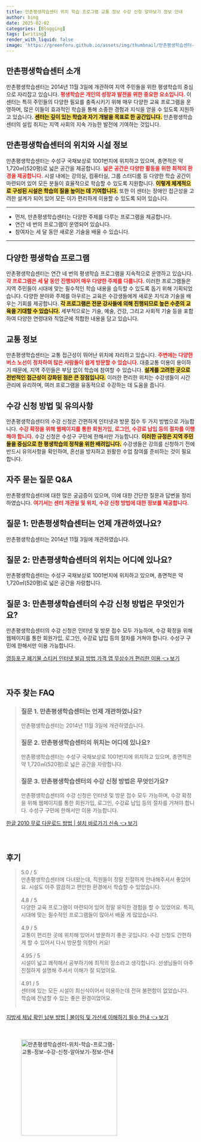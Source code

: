 ```yaml
---
title: 만촌평생학습센터 위치 학습 프로그램 교통 정보 수강 신청 알아보기 정보 안내
author: bing
date: 2025-02-02
categories: [Blogging]
tags: [writing]
render_with_liquid: false
image: 'https://greenforu.github.io/assets/img/thumbnail/만촌평생학습센터-위치-학습-프로그램-교통-정보-수강-신청-알아보기-정보-안내.webp'
---
```



<h2 id='만촌평생학습센터_소개'>만촌평생학습센터 소개</h2>

<p>만촌평생학습센터는 2014년 11월 3일에 개관하여 지역 주민들을 위한 평생학습의 중심으로 자리잡고 있습니다. <b><span style="color: #ee2323;">평생학습은 개인의 성장과 발전을 위한 중요한 요소입니다.</span></b> 이 센터는 특히 주민들의 다양한 필요를 충족시키기 위해 매우 다양한 교육 프로그램을 운영하며, 많은 이들이 효과적인 학습을 통해 소중한 경험과 지식을 얻을 수 있도록 지원하고 있습니다. <b><span style="background-color: #ffe066;">센터는 깊이 있는 학습과 자기 개발을 목표로 한 공간입니다.</span></b> 만촌평생학습센터의 설립 취지는 지역 사회의 지속 가능한 발전에 기여하는 것입니다.</p>

<h2 id='시설_정보'>만촌평생학습센터의 위치와 시설 정보</h2>

<p>만촌평생학습센터는 수성구 국채보상로 1001번지에 위치하고 있으며, 총면적은 약 1,720㎡(520평)로 넓은 공간을 제공합니다. <b><span style="color: #ee2323;">넓은 공간은 다양한 활동을 위한 최적의 환경을 제공합니다.</span></b> 시설 내에는 강의실, 컴퓨터실, 그룹 스터디룸 등 다양한 학습 공간이 마련되어 있어 모든 분들이 효율적으로 학습할 수 있도록 지원합니다. <b><span style="background-color: #ffe066;">이렇게 체계적으로 구성된 시설은 학습의 질을 높이는 데 기여합니다.</span></b> 또한 이 센터는 장애인 접근성을 고려한 설계가 되어 있어 모든 이가 편리하게 이용할 수 있도록 되어 있습니다.</p>

<hr />

<ul>
    <li>먼저, 만촌평생학습센터는 다양한 주제를 다루는 프로그램을 제공합니다.</li>
    <li>연간 네 번의 프로그램이 운영되어 있습니다.</li>
    <li>참여자는 세 달 동안 새로운 기술을 배울 수 있습니다.</li>
</ul>

<hr />

<h2 id='다양한_평생학습_프로그램'>다양한 평생학습 프로그램</h2>

<p>만촌평생학습센터는 연간 네 번의 평생학습 프로그램을 지속적으로 운영하고 있습니다. <b><span style="color: #ee2323;">각 프로그램은 세 달 동안 진행되어 매우 다양한 주제를 다룹니다.</span></b> 이러한 프로그램들은 지역 주민들이 시대에 맞는 필수적인 학습 내용을 습득할 수 있도록 돕기 위해 기획되었습니다. 다양한 분야와 주제를 아우르는 교육은 수강생들에게 새로운 지식과 기술을 배우는 기회를 제공합니다. <b><span style="background-color: #ffe066;">각 프로그램은 전문 강사들에 의해 진행되므로 높은 수준의 교육을 기대할 수 있습니다.</span></b> 세부적으로는 기술, 예술, 건강, 그리고 사회적 기술 등을 포함하여 다양한 연령대와 직업군에 적합한 내용을 담고 있습니다.</p>

<h2 id='교통정보'>교통 정보</h2>

<p>만촌평생학습센터는 교통 접근성이 뛰어난 위치에 자리하고 있습니다. <b><span style="color: #ee2323;">주변에는 다양한 버스 노선이 정차하여 많은 사람들이 쉽게 방문할 수 있습니다.</span></b> 대중교통 이용이 용이하기 때문에, 지역 주민들은 부담 없이 학습에 참여할 수 있습니다. <b><span style="background-color: #ffe066;">설계를 고려한 곳으로 전반적인 접근성이 강화된 점은 큰 장점입니다.</span></b> 이러한 편리한 위치는 수강생들이 시간 관리에 유리하며, 여러 프로그램을 유동적으로 수강하는 데 도움을 줍니다.</p>

<h2 id='수강_신청_방법'>수강 신청 방법 및 유의사항</h2>

<p>만촌평생학습센터의 수강 신청은 간편하게 인터넷과 방문 접수 두 가지 방법으로 가능합니다. <b><span style="color: #ee2323;">수강 확정을 위해 웹페이지를 통한 회원가입, 로그인, 수강료 납입 등의 절차를 이행해야 합니다.</span></b> 수강 신청은 수성구 구민에 한해서만 가능합니다. <b><span style="background-color: #ffe066;">이러한 규정은 지역 주민들을 중심으로 한 평생학습의 정착을 위한 배려입니다.</span></b> 수강생들은 강의를 신청하기 전에 반드시 유의사항을 확인하여, 혼선을 방지하고 원활한 수업 참여를 준비하는 것이 필요합니다.</p>

<h2 id='자주_묻는_질문'>자주 묻는 질문 Q&A</h2>

<p>만촌평생학습센터에 대한 많은 궁금증이 있으며, 이에 대한 간단한 질문과 답변을 정리하였습니다. <b><span style="color: #ee2323;">여기서는 센터 개관일 및 위치, 수강 신청 방법에 대한 정보를 제공합니다.</span></b></p>

<h2 id='질문_1'>질문 1: 만촌평생학습센터는 언제 개관하였나요?</h2>

<p>만촌평생학습센터는 2014년 11월 3일에 개관하였습니다.</p>

<h2 id='질문_2'>질문 2: 만촌평생학습센터의 위치는 어디에 있나요?</h2>

<p>만촌평생학습센터는 수성구 국채보상로 1001번지에 위치하고 있으며, 총면적은 약 1,720㎡(520평)로 넓은 공간을 자랑합니다.</p>

<h2 id='질문_3'>질문 3: 만촌평생학습센터의 수강 신청 방법은 무엇인가요?</h2>

<p>만촌평생학습센터의 수강 신청은 인터넷 및 방문 접수 모두 가능하며, 수강 확정을 위해 웹페이지를 통한 회원가입, 로그인, 수강료 납입 등의 절차를 거쳐야 합니다. 수성구 구민에 한해서만 이용 가능합니다.</p>


<p><a class="click-button" title="영등포구 폐기물 스티커 인터넷 발급 방법 가격 앱 무상수거 편리한 이용" href="https://greenforu.github.io/posts/%EC%98%81%EB%93%B1%ED%8F%AC%EA%B5%AC-%ED%8F%90%EA%B8%B0%EB%AC%BC-%EC%8A%A4%ED%8B%B0%EC%BB%A4-%EC%9D%B8%ED%84%B0%EB%84%B7-%EB%B0%9C%EA%B8%89-%EB%B0%A9%EB%B2%95-%EA%B0%80%EA%B2%A9-%EC%95%B1-%EB%AC%B4%EC%83%81%EC%88%98%EA%B1%B0-%ED%8E%B8%EB%A6%AC%ED%95%9C-%EC%9D%B4%EC%9A%A9/" rel="dofollow">영등포구 폐기물 스티커 인터넷 발급 방법 가격 앱 무상수거 편리한 이용 👈 보기</a></p><br>
<h2 id='자주_찾는_FAQ'>자주 찾는 FAQ</h2>
<div itemscope="" itemtype="https://schema.org/FAQPage"> 
<blockquote> 
<div itemscope="" itemprop="mainEntity" itemtype="https://schema.org/Question"> 
<h3 itemprop="name">질문 1. 만촌평생학습센터는 언제 개관하였나요?</h3> 
<div itemscope="" itemprop="acceptedAnswer" itemtype="https://schema.org/Answer"> 
<span itemprop="text"> 
<p>만촌평생학습센터는 2014년 11월 3일에 개관하였습니다.</p> 
</span> 
</div> 
</div> 
<div itemscope="" itemprop="mainEntity" itemtype="https://schema.org/Question"> 
<h3 itemprop="name">질문 2. 만촌평생학습센터의 위치는 어디에 있나요?</h3> 
<div itemscope="" itemprop="acceptedAnswer" itemtype="https://schema.org/Answer"> 
<span itemprop="text"> 
<p>만촌평생학습센터는 수성구 국채보상로 1001번지에 위치하고 있으며, 총면적은 약 1,720㎡(520평)로 넓은 공간을 자랑합니다.</p> 
</span> 
</div> 
</div> 
<div itemscope="" itemprop="mainEntity" itemtype="https://schema.org/Question"> 
<h3 itemprop="name">질문 3. 만촌평생학습센터의 수강 신청 방법은 무엇인가요?</h3> 
<div itemscope="" itemprop="acceptedAnswer" itemtype="https://schema.org/Answer"> 
<span itemprop="text"> 
<p>만촌평생학습센터의 수강 신청은 인터넷 및 방문 접수 모두 가능하며, 수강 확정을 위해 웹페이지를 통한 회원가입, 로그인, 수강료 납입 등의 절차를 거쳐야 합니다. 수성구 구민에 한해서만 이용 가능합니다.</p> 
</span> 
</div> 
</div> 
</blockquote> 
</div>
<p><a class="click-button" title="한글 2010 무료 다운로드 방법 | 설치 바로가기 신속" href="https://greenforu.github.io/posts/%ED%95%9C%EA%B8%80-2010-%EB%AC%B4%EB%A3%8C-%EB%8B%A4%EC%9A%B4%EB%A1%9C%EB%93%9C-%EB%B0%A9%EB%B2%95-%EC%84%A4%EC%B9%98-%EB%B0%94%EB%A1%9C%EA%B0%80%EA%B8%B0-%EC%8B%A0%EC%86%8D/" rel="dofollow">한글 2010 무료 다운로드 방법 | 설치 바로가기 신속 👈 보기</a></p><br>
<h2 id='후기'>후기</h2>
<div itemscope itemtype="https://schema.org/Product">
  <blockquote>
  <div itemprop="review" itemscope itemtype="https://schema.org/Review">
      <div itemprop="reviewRating" itemscope itemtype="https://schema.org/Rating"> <span itemprop="ratingValue">5.0</span> / <span itemprop="bestRating">5</span> </div>
      <span itemprop="reviewBody">만촌평생학습센터에 다녀왔는데, 직원들이 정말 친절하게 안내해주셔서 좋았어요. 시설도 아주 깔끔하고 편안한 환경에서 학습할 수 있었습니다.</span>
  </div>
  <br>
  <div itemprop="review" itemscope itemtype="https://schema.org/Review">
      <div itemprop="reviewRating" itemscope itemtype="https://schema.org/Rating"> <span itemprop="ratingValue">4.8</span> / <span itemprop="bestRating">5</span> </div>
      <span itemprop="reviewBody">다양한 교육 프로그램이 마련되어 있어 정말 유익한 경험을 할 수 있었어요. 특히, 시대에 맞는 필수적인 프로그램들이 많아서 배울 게 많았습니다.</span>
  </div>
  <br>
  <div itemprop="review" itemscope itemtype="https://schema.org/Review">
      <div itemprop="reviewRating" itemscope itemtype="https://schema.org/Rating"> <span itemprop="ratingValue">4.9</span> / <span itemprop="bestRating">5</span> </div>
      <span itemprop="reviewBody">교통이 편리한 곳에 위치해 있어서 방문하기 좋은 곳입니다. 수강 신청도 간편하게 할 수 있어서 다시 방문할 의향이 커요!</span>
  </div>
  <br>
  <div itemprop="review" itemscope itemtype="https://schema.org/Review">
      <div itemprop="reviewRating" itemscope itemtype="https://schema.org/Rating"> <span itemprop="ratingValue">4.95</span> / <span itemprop="bestRating">5</span> </div>
      <span itemprop="reviewBody">시설이 넓고 쾌적해서 공부하기에 최적의 장소라고 생각합니다. 선생님들이 아주 친절하게 설명해 주셔서 이해가 잘 되었어요.</span>
  </div>
  <br>
  <div itemprop="review" itemscope itemtype="https://schema.org/Review">
      <div itemprop="reviewRating" itemscope itemtype="https://schema.org/Rating"> <span itemprop="ratingValue">4.91</span> / <span itemprop="bestRating">5</span> </div>
      <span itemprop="reviewBody">센터에 있는 모든 시설이 최신식이어서 이용하는데 전혀 불편함이 없었습니다. 학습에 전념할 수 있는 좋은 환경이었어요.</span>
  </div>
  <br>
  </blockquote>
</div>
<p><a class="click-button" title="지방세 체납 확인 납부 방법 | 불이익 및 가산세 이해하기 필수 안내" href="https://greenforu.github.io/posts/%EC%A7%80%EB%B0%A9%EC%84%B8-%EC%B2%B4%EB%82%A9-%ED%99%95%EC%9D%B8-%EB%82%A9%EB%B6%80-%EB%B0%A9%EB%B2%95-%EB%B6%88%EC%9D%B4%EC%9D%B5-%EB%B0%8F-%EA%B0%80%EC%82%B0%EC%84%B8-%EC%9D%B4%ED%95%B4%ED%95%98%EA%B8%B0-%ED%95%84%EC%88%98-%EC%95%88%EB%82%B4/" rel="dofollow">지방세 체납 확인 납부 방법 | 불이익 및 가산세 이해하기 필수 안내 👈 보기</a></p><br>
<figure class="image"><img src="https://greenforu.github.io/assets/img/thumbnail/만촌평생학습센터-위치-학습-프로그램-교통-정보-수강-신청-알아보기-정보-안내.webp" alt="만촌평생학습센터-위치-학습-프로그램-교통-정보-수강-신청-알아보기-정보-안내" width="256" height="256"></figure>